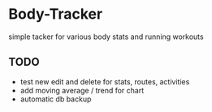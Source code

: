 # Body-Tracker
simple tacker for various body stats and running workouts

## TODO
- test new edit and delete for stats, routes, activities
- add moving average / trend for chart
- automatic db backup